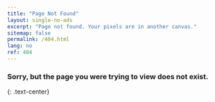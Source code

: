 ```yaml
---
title: "Page Not Found"
layout: single-no-ads
excerpt: "Page not found. Your pixels are in another canvas."
sitemap: false
permalink: /404.html
lang: no
ref: 404
---
```


### Sorry, but the page you were trying to view does not exist.
{: .text-center}
